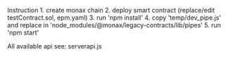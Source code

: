 Instruction
      1. create monax chain
      2. deploy smart contract (replace/edit testContract.sol, epm.yaml)
      3. run 'npm install'
      4. copy 'temp/dev_pipe.js' and replace in 'node_modules/@monax/legacy-contracts/lib/pipes'
      5. run 'npm start'
         
All available api see: serverapi.js
